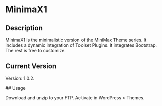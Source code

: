 # MinimaX1

## Description

MinimaX1 is the minimalistic version of the MiniMax Theme series. 
It includes a dynamic integration of Toolset Plugins. It integrates Bootstrap. 
The rest is free to customize.

## Current Version

Version: 1.0.2.

## Usage

Download and unzip to your FTP.
Activate in WordPress > Themes.
